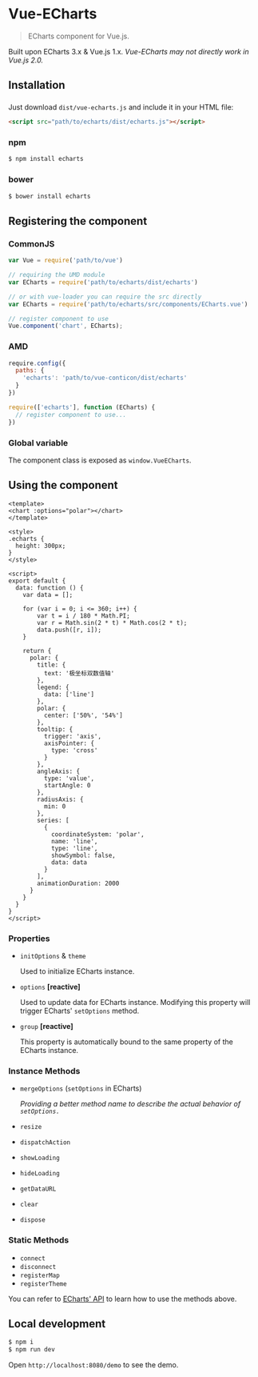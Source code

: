 # Vue-ECharts

> ECharts component for Vue.js.

Built upon ECharts 3.x & Vue.js 1.x.
*Vue-ECharts may not directly work in Vue.js 2.0.*

## Installation

### 

Just download `dist/vue-echarts.js` and include it in your HTML file:

```html
<script src="path/to/echarts/dist/echarts.js"></script>
```

### npm 

```bash
$ npm install echarts
```

### bower

```bash
$ bower install echarts
```

## Registering the component

### CommonJS

```js
var Vue = require('path/to/vue')

// requiring the UMD module
var ECharts = require('path/to/echarts/dist/echarts')

// or with vue-loader you can require the src directly
var ECharts = require('path/to/echarts/src/components/ECharts.vue')

// register component to use
Vue.component('chart', ECharts);
```

### AMD

```js
require.config({
  paths: {
    'echarts': 'path/to/vue-conticon/dist/echarts'
  }
})

require(['echarts'], function (ECharts) {
  // register component to use...
})
```

### Global variable

The component class is exposed as `window.VueECharts`.

## Using the component

```vue
<template>
<chart :options="polar"></chart>
</template>

<style>
.echarts {
  height: 300px;
}
</style>

<script>
export default {
  data: function () {
    var data = [];

    for (var i = 0; i <= 360; i++) {
        var t = i / 180 * Math.PI;
        var r = Math.sin(2 * t) * Math.cos(2 * t);
        data.push([r, i]);
    }

    return {
      polar: {
        title: {
          text: '极坐标双数值轴'
        },
        legend: {
          data: ['line']
        },
        polar: {
          center: ['50%', '54%']
        },
        tooltip: {
          trigger: 'axis',
          axisPointer: {
            type: 'cross'
          }
        },
        angleAxis: {
          type: 'value',
          startAngle: 0
        },
        radiusAxis: {
          min: 0
        },
        series: [
          {
            coordinateSystem: 'polar',
            name: 'line',
            type: 'line',
            showSymbol: false,
            data: data
          }
        ],
        animationDuration: 2000
      }
    }
  }
}
</script>
```

### Properties

* `initOptions` & `theme`

  Used to initialize ECharts instance.

* `options` **[reactive]**

  Used to update data for ECharts instance. Modifying this property will trigger ECharts' `setOptions` method.

* `group` **[reactive]**

  This property is automatically bound to the same property of the ECharts instance.

### Instance Methods

* `mergeOptions` (`setOptions` in ECharts)

  *Providing a better method name to describe the actual behavior of `setOptions.`*

* `resize`
* `dispatchAction`
* `showLoading`
* `hideLoading`
* `getDataURL`
* `clear`
* `dispose`

### Static Methods

* `connect`
* `disconnect`
* `registerMap`
* `registerTheme`

You can refer to [ECharts' API](http://echarts.baidu.com/api.html) to learn how to use the methods above.

## Local development

```bash
$ npm i
$ npm run dev
```

Open `http://localhost:8080/demo` to see the demo.
